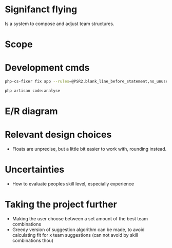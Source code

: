 # Signifanct flying
Is a system to compose and adjust team structures.

# Scope

# Development cmds

```bash
php-cs-fixer fix app --rules=@PSR2,blank_line_before_statement,no_unused_imports,ordered_imports
```

```bash
php artisan code:analyse
```

# E/R diagram

# Relevant design choices
- Floats are unprecise, but a little bit easier to work with, rounding instead.

# Uncertainties
- How to evaluate peoples skill level, especially experience

# Taking the project further
- Making the user choose between a set amount of the best team combinations
- Greedy version of suggestion algorithm can be made, to avoid calculating fit for x team suggestions (can not avoid by skill combinations thou)
